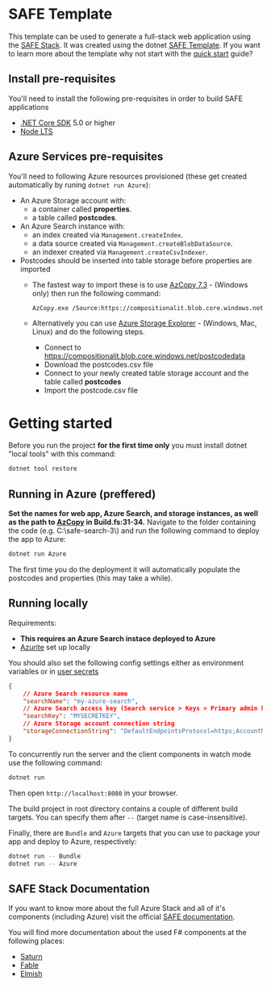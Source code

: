 # SAFE Template

This template can be used to generate a full-stack web application using the [SAFE Stack](https://safe-stack.github.io/). It was created using the dotnet [SAFE Template](https://safe-stack.github.io/docs/template-overview/). If you want to learn more about the template why not start with the [quick start](https://safe-stack.github.io/docs/quickstart/) guide?

## Install pre-requisites

You'll need to install the following pre-requisites in order to build SAFE applications

* [.NET Core SDK](https://www.microsoft.com/net/download) 5.0 or higher
* [Node LTS](https://nodejs.org/en/download/)

## Azure Services pre-requisites

You'll need to following Azure resources provisioned (these get created automatically by runing `dotnet run Azure`):

* An Azure Storage account with:
    * a container called **properties**.
    * a table called **postcodes**.
* An Azure Search instance with:
    * an index created via `Management.createIndex`.
    * a data source created via `Management.createBlobDataSource`.
    * an indexer created via `Management.createCsvIndexer`.
* Postcodes should be inserted into table storage before properties are imported
  * The fastest way to import these is to use [AzCopy 7.3](https://docs.microsoft.com/en-us/previous-versions/azure/storage/storage-use-azcopy#azcopy-with-table-support-v73) - (Windows only) then run the following command:
    ```bash
    AzCopy.exe /Source:https://compositionalit.blob.core.windows.net/postcodedata /Dest:https://{YOUR_STORAGE_ACCOUNT}.table.core.windows.net/postcodes2 /DestKey:{YOUR_ACCESS_KEY} /Manifest:postcodes /EntityOperation:InsertOrReplace
    ```

  * Alternatively you can use [Azure Storage Explorer](https://azure.microsoft.com/en-gb/products/storage/storage-explorer) - (Windows, Mac, Linux) and do the following steps.

    - Connect to https://compositionalit.blob.core.windows.net/postcodedata
    - Download the postcodes.csv file
    - Connect to your newly created table storage account and the table called **postcodes**
    - Import the postcode.csv file

# Getting started

Before you run the project **for the first time only** you must install dotnet "local tools" with this command:

```bash
dotnet tool restore
```

## Running in Azure (preffered)
**Set the names for web app, Azure Search, and storage instances, as well as the path to [AzCopy](https://docs.microsoft.com/en-us/previous-versions/azure/storage/storage-use-azcopy#azcopy-with-table-support-v73) in Build.fs:31-34.**
Navigate to the folder containing the code (e.g. C:\\safe-search-3\\) and run the following command to deploy the app to Azure:
```bash
dotnet run Azure
```

The first time you do the deployment it will automatically populate the postcodes and properties (this may take a while).

## Running locally
Requirements:
* **This requires an Azure Search instace deployed to Azure**
* [Azurite](https://learn.microsoft.com/en-us/azure/storage/common/storage-use-azurite?tabs=visual-studio) set up locally

You should also set the following config settings either as environment variables or in [user secrets](https://docs.microsoft.com/en-us/aspnet/core/security/app-secrets?view=aspnetcore-6.0&tabs=windows#manage-user-secrets-with-visual-studio)

```json
{
    // Azure Search resource name
    "searchName": "my-azure-search",
    // Azure Search access key (Search service > Keys > Primary admin key)
    "searchKey": "MYSECRETKEY",
    // Azure Storage account connection string
    "storageConnectionString": "DefaultEndpointsProtocol=https;AccountName=mystorageaccount;AccountKey=MYSECRETKEY"
}
```

To concurrently run the server and the client components in watch mode use the following command:

```bash
dotnet run
```

Then open `http://localhost:8080` in your browser.

The build project in root directory contains a couple of different build targets. You can specify them after `--` (target name is case-insensitive).

Finally, there are `Bundle` and `Azure` targets that you can use to package your app and deploy to Azure, respectively:

```bash
dotnet run -- Bundle
dotnet run -- Azure
```

## SAFE Stack Documentation

If you want to know more about the full Azure Stack and all of it's components (including Azure) visit the official [SAFE documentation](https://safe-stack.github.io/docs/).

You will find more documentation about the used F# components at the following places:

* [Saturn](https://saturnframework.org/)
* [Fable](https://fable.io/docs/)
* [Elmish](https://elmish.github.io/elmish/)

